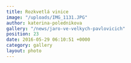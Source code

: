```yaml
---
title: Rozkvetlá vinice
image: "/uploads/IMG_1131.JPG"
author: katerina-polednikova
gallery: "/news/jaro-ve-velkych-pavlovicich"
position: 23
date: 2016-05-29 06:10:51 +0000
category: gallery
layout: photo
---
```

